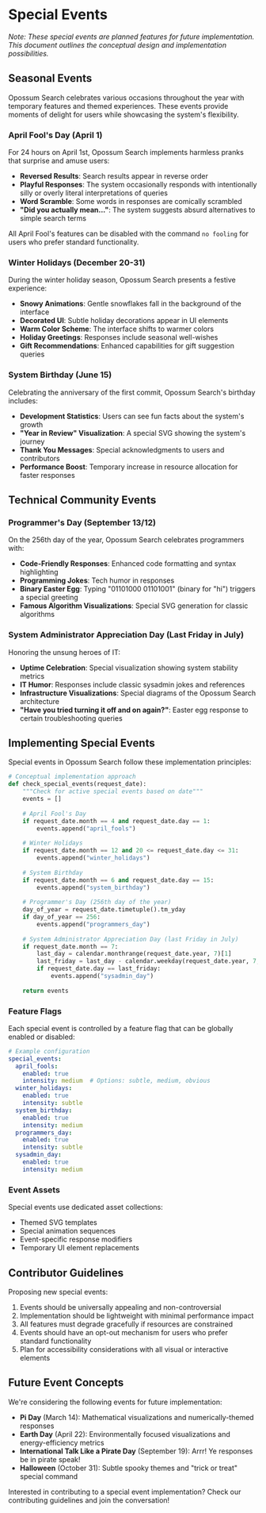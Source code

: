 # Special Events

*Note: These special events are planned features for future implementation. This document outlines the conceptual design and implementation possibilities.*

## Seasonal Events

Opossum Search celebrates various occasions throughout the year with temporary features and themed experiences. These events provide moments of delight for users while showcasing the system's flexibility.

### April Fool's Day (April 1)

For 24 hours on April 1st, Opossum Search implements harmless pranks that surprise and amuse users:

- **Reversed Results**: Search results appear in reverse order
- **Playful Responses**: The system occasionally responds with intentionally silly or overly literal interpretations of queries
- **Word Scramble**: Some words in responses are comically scrambled
- **"Did you actually mean..."**: The system suggests absurd alternatives to simple search terms

All April Fool's features can be disabled with the command `no fooling` for users who prefer standard functionality.

### Winter Holidays (December 20-31)

During the winter holiday season, Opossum Search presents a festive experience:

- **Snowy Animations**: Gentle snowflakes fall in the background of the interface
- **Decorated UI**: Subtle holiday decorations appear in UI elements
- **Warm Color Scheme**: The interface shifts to warmer colors
- **Holiday Greetings**: Responses include seasonal well-wishes
- **Gift Recommendations**: Enhanced capabilities for gift suggestion queries

### System Birthday (June 15)

Celebrating the anniversary of the first commit, Opossum Search's birthday includes:

- **Development Statistics**: Users can see fun facts about the system's growth
- **"Year in Review" Visualization**: A special SVG showing the system's journey
- **Thank You Messages**: Special acknowledgments to users and contributors
- **Performance Boost**: Temporary increase in resource allocation for faster responses

## Technical Community Events

### Programmer's Day (September 13/12)

On the 256th day of the year, Opossum Search celebrates programmers with:

- **Code-Friendly Responses**: Enhanced code formatting and syntax highlighting
- **Programming Jokes**: Tech humor in responses
- **Binary Easter Egg**: Typing "01101000 01101001" (binary for "hi") triggers a special greeting
- **Famous Algorithm Visualizations**: Special SVG generation for classic algorithms

### System Administrator Appreciation Day (Last Friday in July)

Honoring the unsung heroes of IT:

- **Uptime Celebration**: Special visualization showing system stability metrics
- **IT Humor**: Responses include classic sysadmin jokes and references
- **Infrastructure Visualizations**: Special diagrams of the Opossum Search architecture
- **"Have you tried turning it off and on again?"**: Easter egg response to certain troubleshooting queries

## Implementing Special Events

Special events in Opossum Search follow these implementation principles:

```python
# Conceptual implementation approach
def check_special_events(request_date):
    """Check for active special events based on date"""
    events = []
    
    # April Fool's Day
    if request_date.month == 4 and request_date.day == 1:
        events.append("april_fools")
    
    # Winter Holidays
    if request_date.month == 12 and 20 <= request_date.day <= 31:
        events.append("winter_holidays")
    
    # System Birthday
    if request_date.month == 6 and request_date.day == 15:
        events.append("system_birthday")
    
    # Programmer's Day (256th day of the year)
    day_of_year = request_date.timetuple().tm_yday
    if day_of_year == 256:
        events.append("programmers_day")
    
    # System Administrator Appreciation Day (last Friday in July)
    if request_date.month == 7:
        last_day = calendar.monthrange(request_date.year, 7)[1]
        last_friday = last_day - calendar.weekday(request_date.year, 7, last_day)
        if request_date.day == last_friday:
            events.append("sysadmin_day")
    
    return events
```

### Feature Flags

Each special event is controlled by a feature flag that can be globally enabled or disabled:

```yaml
# Example configuration
special_events:
  april_fools:
    enabled: true
    intensity: medium  # Options: subtle, medium, obvious
  winter_holidays:
    enabled: true
    intensity: subtle
  system_birthday:
    enabled: true
    intensity: medium
  programmers_day:
    enabled: true
    intensity: subtle
  sysadmin_day:
    enabled: true
    intensity: medium
```

### Event Assets

Special events use dedicated asset collections:
- Themed SVG templates
- Special animation sequences
- Event-specific response modifiers
- Temporary UI element replacements

## Contributor Guidelines

Proposing new special events:

1. Events should be universally appealing and non-controversial
2. Implementation should be lightweight with minimal performance impact
3. All features must degrade gracefully if resources are constrained
4. Events should have an opt-out mechanism for users who prefer standard functionality
5. Plan for accessibility considerations with all visual or interactive elements

## Future Event Concepts

We're considering the following events for future implementation:

- **Pi Day** (March 14): Mathematical visualizations and numerically-themed responses
- **Earth Day** (April 22): Environmentally focused visualizations and energy-efficiency metrics
- **International Talk Like a Pirate Day** (September 19): Arrr! Ye responses be in pirate speak!
- **Halloween** (October 31): Subtle spooky themes and "trick or treat" special command

Interested in contributing to a special event implementation? Check our contributing guidelines and join the conversation!